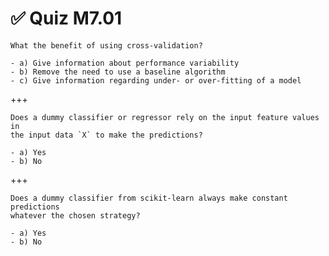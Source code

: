 # ✅ Quiz M7.01

```{admonition} Question
What the benefit of using cross-validation?

- a) Give information about performance variability
- b) Remove the need to use a baseline algorithm
- c) Give information regarding under- or over-fitting of a model
```

+++

```{admonition} Question
Does a dummy classifier or regressor rely on the input feature values in
the input data `X` to make the predictions?

- a) Yes
- b) No
```

+++

```{admonition} Question
Does a dummy classifier from scikit-learn always make constant predictions
whatever the chosen strategy?

- a) Yes
- b) No
```
